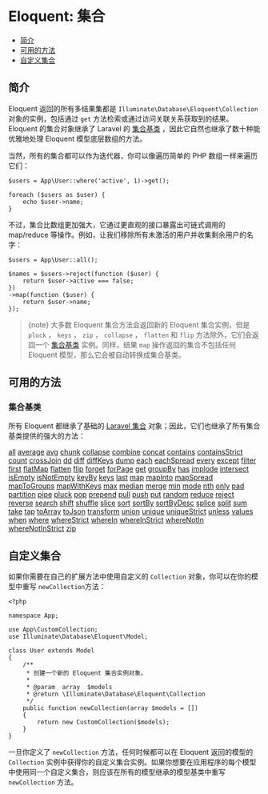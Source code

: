 # Eloquent: 集合

- [简介](#introduction)
- [可用的方法](#available-methods)
- [自定义集合](#custom-collections)

<a name="introduction"></a>
## 简介

Eloquent 返回的所有多结果集都是 `Illuminate\Database\Eloquent\Collection` 对象的实例，包括通过 `get` 方法检索或通过访问关联关系获取到的结果。 Eloquent 的集合对象继承了 Laravel 的 [集合基类](/docs/{{version}}/collections) ，因此它自然也继承了数十种能优雅地处理 Eloquent 模型底层数组的方法。

当然，所有的集合都可以作为迭代器，你可以像遍历简单的 PHP 数组一样来遍历它们：

    $users = App\User::where('active', 1)->get();

    foreach ($users as $user) {
        echo $user->name;
    }

不过，集合比数组更加强大，它通过更直观的接口暴露出可链式调用的 map/reduce 等操作。例如，让我们移除所有未激活的用户并收集剩余用户的名字：

    $users = App\User::all();

    $names = $users->reject(function ($user) {
        return $user->active === false;
    })
    ->map(function ($user) {
        return $user->name;
    });

> {note} 大多数 Eloquent 集合方法会返回新的 Eloquent 集合实例，但是 `pluck` ， `keys` ， `zip` ， `collapse` ， `flatten` 和 `flip` 方法除外，它们会返回一个 [集合基类](/docs/{{version}}/collections) 实例。同样，结果 `map` 操作返回的集合不包括任何 Eloquent 模型，那么它会被自动转换成集合基类。

<a name="available-methods"></a>
## 可用的方法

### 集合基类

所有 Eloquent 都继承了基础的 [Laravel 集合](https://learnku.com/docs/laravel/5.7/collections) 对象；因此，它们也继承了所有集合基类提供的强大的方法：

[all](https://learnku.com/docs/laravel/5.7/collections#method-all)
[average](https://learnku.com/docs/laravel/5.7/collections#method-average)
[avg](https://learnku.com/docs/laravel/5.7/collections#method-avg)
[chunk](https://learnku.com/docs/laravel/5.7/collections#method-chunk)
[collapse](https://learnku.com/docs/laravel/5.7/collections#method-collapse)
[combine](https://learnku.com/docs/laravel/5.7/collections#method-combine)
[concat](https://learnku.com/docs/laravel/5.7/collections#method-concat)
[contains](https://learnku.com/docs/laravel/5.7/collections#method-contains)
[containsStrict](https://learnku.com/docs/laravel/5.7/collections#method-containsstrict)
[count](https://learnku.com/docs/laravel/5.7/collections#method-count)
[crossJoin](https://learnku.com/docs/laravel/5.7/collections#method-crossjoin)
[dd](https://learnku.com/docs/laravel/5.7/collections#method-dd)
[diff](https://learnku.com/docs/laravel/5.7/collections#method-diff)
[diffKeys](https://learnku.com/docs/laravel/5.7/collections#method-diffkeys)
[dump](https://learnku.com/docs/laravel/5.7/collections#method-dump)
[each](https://learnku.com/docs/laravel/5.7/collections#method-each)
[eachSpread](https://learnku.com/docs/laravel/5.7/collections#method-eachspread)
[every](https://learnku.com/docs/laravel/5.7/collections#method-every)
[except](https://learnku.com/docs/laravel/5.7/collections#method-except)
[filter](https://learnku.com/docs/laravel/5.7/collections#method-filter)
[first](https://learnku.com/docs/laravel/5.7/collections#method-first)
[flatMap](https://learnku.com/docs/laravel/5.7/collections#method-flatmap)
[flatten](https://learnku.com/docs/laravel/5.7/collections#method-flatten)
[flip](https://learnku.com/docs/laravel/5.7/collections#method-flip)
[forget](https://learnku.com/docs/laravel/5.7/collections#method-forget)
[forPage](https://learnku.com/docs/laravel/5.7/collections#method-forpage)
[get](https://learnku.com/docs/laravel/5.7/collections#method-get)
[groupBy](https://learnku.com/docs/laravel/5.7/collections#method-groupby)
[has](https://learnku.com/docs/laravel/5.7/collections#method-has)
[implode](https://learnku.com/docs/laravel/5.7/collections#method-implode)
[intersect](https://learnku.com/docs/laravel/5.7/collections#method-intersect)
[isEmpty](https://learnku.com/docs/laravel/5.7/collections#method-isempty)
[isNotEmpty](https://learnku.com/docs/laravel/5.7/collections#method-isnotempty)
[keyBy](https://learnku.com/docs/laravel/5.7/collections#method-keyby)
[keys](https://learnku.com/docs/laravel/5.7/collections#method-keys)
[last](https://learnku.com/docs/laravel/5.7/collections#method-last)
[map](https://learnku.com/docs/laravel/5.7/collections#method-map)
[mapInto](https://learnku.com/docs/laravel/5.7/collections#method-mapinto)
[mapSpread](https://learnku.com/docs/laravel/5.7/collections#method-mapspread)
[mapToGroups](https://learnku.com/docs/laravel/5.7/collections#method-maptogroups)
[mapWithKeys](https://learnku.com/docs/laravel/5.7/collections#method-mapwithkeys)
[max](https://learnku.com/docs/laravel/5.7/collections#method-max)
[median](https://learnku.com/docs/laravel/5.7/collections#method-median)
[merge](https://learnku.com/docs/laravel/5.7/collections#method-merge)
[min](https://learnku.com/docs/laravel/5.7/collections#method-min)
[mode](https://learnku.com/docs/laravel/5.7/collections#method-mode)
[nth](https://learnku.com/docs/laravel/5.7/collections#method-nth)
[only](https://learnku.com/docs/laravel/5.7/collections#method-only)
[pad](https://learnku.com/docs/laravel/5.7/collections#method-pad)
[partition](https://learnku.com/docs/laravel/5.7/collections#method-partition)
[pipe](https://learnku.com/docs/laravel/5.7/collections#method-pipe)
[pluck](https://learnku.com/docs/laravel/5.7/collections#method-pluck)
[pop](https://learnku.com/docs/laravel/5.7/collections#method-pop)
[prepend](https://learnku.com/docs/laravel/5.7/collections#method-prepend)
[pull](https://learnku.com/docs/laravel/5.7/collections#method-pull)
[push](https://learnku.com/docs/laravel/5.7/collections#method-push)
[put](https://learnku.com/docs/laravel/5.7/collections#method-put)
[random](https://learnku.com/docs/laravel/5.7/collections#method-random)
[reduce](https://learnku.com/docs/laravel/5.7/collections#method-reduce)
[reject](https://learnku.com/docs/laravel/5.7/collections#method-reject)
[reverse](https://learnku.com/docs/laravel/5.7/collections#method-reverse)
[search](https://learnku.com/docs/laravel/5.7/collections#method-search)
[shift](https://learnku.com/docs/laravel/5.7/collections#method-shift)
[shuffle](https://learnku.com/docs/laravel/5.7/collections#method-shuffle)
[slice](https://learnku.com/docs/laravel/5.7/collections#method-slice)
[sort](https://learnku.com/docs/laravel/5.7/collections#method-sort)
[sortBy](https://learnku.com/docs/laravel/5.7/collections#method-sortby)
[sortByDesc](https://learnku.com/docs/laravel/5.7/collections#method-sortbydesc)
[splice](https://learnku.com/docs/laravel/5.7/collections#method-splice)
[split](https://learnku.com/docs/laravel/5.7/collections#method-split)
[sum](https://learnku.com/docs/laravel/5.7/collections#method-sum)
[take](https://learnku.com/docs/laravel/5.7/collections#method-take)
[tap](https://learnku.com/docs/laravel/5.7/collections#method-tap)
[toArray](https://learnku.com/docs/laravel/5.7/collections#method-toarray)
[toJson](https://learnku.com/docs/laravel/5.7/collections#method-tojson)
[transform](https://learnku.com/docs/laravel/5.7/collections#method-transform)
[union](https://learnku.com/docs/laravel/5.7/collections#method-union)
[unique](https://learnku.com/docs/laravel/5.7/collections#method-unique)
[uniqueStrict](https://learnku.com/docs/laravel/5.7/collections#method-uniquestrict)
[unless](https://learnku.com/docs/laravel/5.7/collections#method-unless)
[values](https://learnku.com/docs/laravel/5.7/collections#method-values)
[when](https://learnku.com/docs/laravel/5.7/collections#method-when)
[where](https://learnku.com/docs/laravel/5.7/collections#method-where)
[whereStrict](https://learnku.com/docs/laravel/5.7/collections#method-wherestrict)
[whereIn](https://learnku.com/docs/laravel/5.7/collections#method-wherein)
[whereInStrict](https://learnku.com/docs/laravel/5.7/collections#method-whereinstrict)
[whereNotIn](https://learnku.com/docs/laravel/5.7/collections#method-wherenotin)
[whereNotInStrict](https://learnku.com/docs/laravel/5.7/collections#method-wherenotinstrict)
[zip](https://learnku.com/docs/laravel/5.7/collections#method-zip)



<a name="自定义集合"></a>
## 自定义集合

如果你需要在自己的扩展方法中使用自定义的 `Collection` 对象，你可以在你的模型中重写 `newCollection`方法：

    <?php

    namespace App;

    use App\CustomCollection;
    use Illuminate\Database\Eloquent\Model;

    class User extends Model
    {
        /**
         * 创建一个新的 Eloquent 集合实例对象。
         *
         * @param  array  $models
         * @return \Illuminate\Database\Eloquent\Collection
         */
        public function newCollection(array $models = [])
        {
            return new CustomCollection($models);
        }
    }

一旦你定义了 `newCollection` 方法，任何时候都可以在 Eloquent 返回的模型的 `Collection` 实例中获得你的自定义集合实例。如果你想要在应用程序的每个模型中使用同一个自定义集合，则应该在所有的模型继承的模型基类中重写 `newCollection` 方法。
